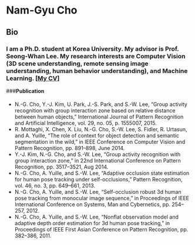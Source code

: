 <h1>Nam-Gyu Cho</h1>

<h2><b>Bio</b></h2>

<h3>I am a Ph.D. student at Korea University. My advisor is  Prof. Seong-Whan Lee. My research interests are Computer Vision (3D scene understanding, remote sensing image understanding, human behavior understanding), and Machine Learning. [<a href="https://github.com/NamgyuCho/NamgyuCho/blob/master/ngcho_CV.pdf">My CV</a>]</h3>


###<b>Publication</b>

####
<ul>
  <li>N.-G. Cho, Y.-J. Kim, U. Park, J.-S. Park, and S.-W. Lee, “Group activity recognition with group interaction zone based on relative distance between human objects,” International Journal of Pattern Recognition and Artificial Intelligence, vol. 29, no. 05, p. 1555007, 2015.</li>
  <li>R. Mottaghi, X. Chen, X. Liu, N.-G. Cho, S.-W. Lee, S. Fidler, R. Urtasun, and A. Yuille, “The role of context for object detection and semantic segmentation in the wild,” in IEEE Conference on Computer Vision and Pattern Recognition, pp. 891–898, June 2014.</li>
  <li>Y.-J. Kim, N.-G. Cho, and S.-W. Lee, “Group activity recognition with group interaction zone,” in 22nd International Conference on Pattern Recognition, pp. 3517–3521, Aug 2014.</li>
  <li>N.-G. Cho, A. Yuille, and S.-W. Lee, “Adaptive occlusion state estimation for human pose tracking under self-occlusions,” Pattern Recognition, vol. 46, no. 3, pp. 649–661, 2013.</li>
  <li>N.-G. Cho, A. Yuille, and S.-W. Lee, “Self-occlusion robust 3d human pose tracking from monocular image sequence,” in Proceedings of IEEE International Conference on Systems, Man and Cybernetics, pp. 254–257, 2012.</li>
  <li>N.-G. Cho, A. Yuille, and S.-W. Lee, “Nonflat observation model and adaptive depth order estimation for 3d human pose tracking,” in Proceedings of IEEE First Asian Conference on Pattern Recognition, pp. 382–386, 2011.</li>
</ul>  
